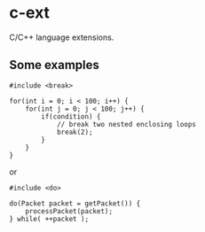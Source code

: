# c-ext

C/C++ language extensions.

## Some examples

```
#include <break>

for(int i = 0; i < 100; i++) {
    for(int j = 0; j < 100; j++) {
        if(condition) {
            // break two nested enclosing loops
            break(2);
        }
    }
}
```

or

```
#include <do>

do(Packet packet = getPacket()) {
    processPacket(packet);
} while( ++packet );

```
